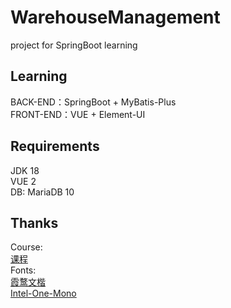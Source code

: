 # WarehouseManagement
project for SpringBoot learning  

## Learning
BACK-END：SpringBoot + MyBatis-Plus  
FRONT-END：VUE + Element-UI

<!--
## 学习过程
1. 配置并添加依赖
2. 创建数据库、设计表格
3. MyBatis、自动生成代码
4. 返回前端数据封装
5. VUE项目创建、倒入Element-UI
6. 页面布局设计，Container布局容器
7. 
8. -->

## Requirements
JDK 18  
VUE 2  
DB: MariaDB 10  

## Thanks
Course:  
[课程](https://www.bilibili.com/video/BV1Qe411V7TZ?p=1&vd_source=8d5101c64c259c4a82f174c9da33f943)  
Fonts:  
[霞鹜文楷](https://github.com/lxgw/LxgwWenKai)  
[Intel-One-Mono](https://github.com/intel/intel-one-mono)  
